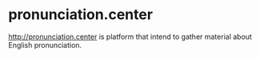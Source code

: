 # pronunciation.center
http://pronunciation.center is platform that intend to gather material about English pronunciation.
